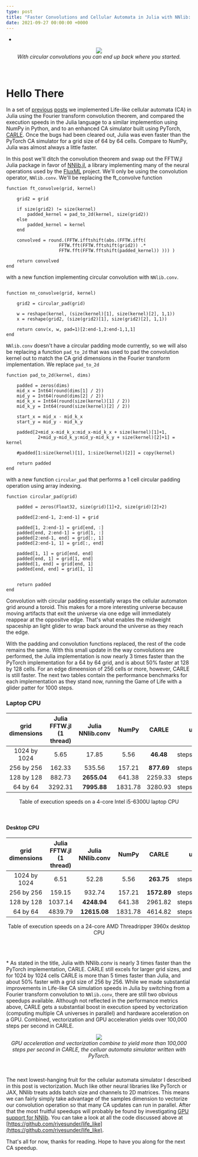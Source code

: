```yaml
---
type: post
title: "Faster Convolutions and Cellular Automata in Julia with NNlib: 2.7X Faster than PyTorch"
date: 2021-09-27 00:00:00 +0000 
---
```

* 

<div align="center">
<img src="/SortaSota/assets/life_like/toroid_nnlib.gif"> 
<br>
<em>With circular convolutions you can end up back where you started.</em>
</div>
<br>
<br>

# Hello There

In a set of [previous](https://rivesunder.github.io/SortaSota/2021/08/24/life_in_julia.html) [posts](https://rivesunder.github.io/SortaSota/2021/08/29/living_julia.html) we implemented Life-like cellular automata (CA) in Julia using the Fourier transform convolution theorem, and compared the execution speeds in the Julia language to a similar implemention using NumPy in Python, and to an enhanced CA simulator built using PyTorch, [CARLE](https://github.com/rivesunder/carle). Once the bugs had been cleared out, Julia was even faster than the PyTorch CA simulator for a grid size of 64 by 64 cells. Compare to NumPy, Julia was almost always a little faster. 

In this post we'll ditch the convolution theorem and swap out the FFTW.jl Julia package in favor of [NNlib.jl](https://github.com/FluxML/NNlib.jl), a library implementing many of the neural operations used by the [FluxML](https://fluxml.ai/) project. We'll only be using the convolution operator, `NNlib.conv`. We'll be replacing the ft_convolve function

```
function ft_convolve(grid, kernel)
    
    grid2 = grid 
    
    if size(grid2) != size(kernel)
        padded_kernel = pad_to_2d(kernel, size(grid2))
    else
        padded_kernel = kernel
    end 
    
    convolved = round.(FFTW.ifftshift(abs.(FFTW.ifft(
                    FFTW.fft(FFTW.fftshift(grid2)) .*  
                    FFTW.fft(FFTW.fftshift(padded_kernel)) ))) )
    
    return convolved 
end
```

with a new function implementing circular convolution with `NNlib.conv`. 

```

function nn_convolve(grid, kernel)
    
    grid2 = circular_pad(grid)
    
    w = reshape(kernel, (size(kernel)[1], size(kernel)[2], 1,1))
    x = reshape(grid2, (size(grid2)[1], size(grid2)[2], 1,1))

    return conv(x, w, pad=1)[2:end-1,2:end-1,1,1]
end
```

`NNlib.conv` doesn't have a circular padding mode currently, so we will also be replacing a function `pad_to_2d` that was used to pad the convolution kernel out to match the CA grid dimensions in the Fourier transform implementation. We replace `pad_to_2d`

```
function pad_to_2d(kernel, dims)

    padded = zeros(dims)
    mid_x = Int64(round(dims[1] / 2))
    mid_y = Int64(round(dims[2] / 2))
    mid_k_x = Int64(round(size(kernel)[1] / 2))
    mid_k_y = Int64(round(size(kernel)[2] / 2))
    
    start_x = mid_x - mid_k_x
    start_y = mid_y - mid_k_y
    
    padded[2+mid_x-mid_k_x:mid_x-mid_k_x + size(kernel)[1]+1,
            2+mid_y-mid_k_y:mid_y-mid_k_y + size(kernel)[2]+1] = kernel
    
    #padded[1:size(kernel)[1], 1:size(kernel)[2]] = copy(kernel)

    return padded
end
```  

with a new function `circular_pad` that performs a 1 cell circular padding operation using array indexing. 

```
function circular_pad(grid)
    
    padded = zeros(Float32, size(grid)[1]+2, size(grid)[2]+2)

    padded[2:end-1, 2:end-1] = grid
    
    padded[1, 2:end-1] = grid[end, :]
    padded[end, 2:end-1] = grid[1, :]
    padded[2:end-1, end] = grid[:, 1]
    padded[2:end-1, 1] = grid[:, end]

    padded[1, 1] = grid[end, end]
    padded[end, 1] = grid[1, end] 
    padded[1, end] = grid[end, 1]
    padded[end, end] = grid[1, 1]
   

    return padded
end
```

Convolution with circular padding essentially wraps the cellular automaton grid around a toroid. This makes for a more interesting universe because moving artifacts that exit the universe via one edge will immediately reappear at the oppositve edge. That's what enables the midweight spaceship an light glider to wrap back around the universe as they reach the edge. 

With the padding and convolution functions replaced, the rest of the code remains the same. With this small update in the way convolutions are performed, the Julia implementation is now nearly 3 times faster than the PyTorch implementation for a 64 by 64 grid, and is about 50% faster at 128 by 128 cells. For an edge dimeension of 256 cells or more, however, CARLE is still faster. The next two tables contain the performance benchmarks for each implementation as they stand now, running the Game of Life with a glider patter for 1000 steps. 


### Laptop CPU

| grid dimensions | Julia FFTW.jl (1 thread)  | Julia NNlib.conv  |  NumPy  | CARLE       | units        |
|:---------------:|:-------------------------:|:-----------------:|:-------:|:-----------:|:------------:|
| 1024 by 1024    | 5.65                      | 17.85             | 5.56    | **46.48**   | steps/second |
| 256 by 256      | 162.33                    | 535.56            | 157.21  | **877.69**  | steps/second |
| 128 by 128      | 882.73                    | **2655.04**       | 641.38  | 2259.33     | steps/second |
| 64 by 64        | 3292.31                   | **7995.88**       | 1831.78 | 3280.93     | steps/second |

<div align="center">
Table of execution speeds on a 4-core Intel i5-6300U laptop CPU 
</div>
<br>
<br>

#### Desktop CPU

| grid dimensions | Julia FFTW.jl (1 thread)  | Julia NNlib.conv  |  NumPy  | CARLE       | units        |
|:---------------:|:-------------------------:|:-----------------:|:-------:|:-----------:|:------------:|
| 1024 by 1024    | 6.51                      | 52.28             | 5.56    | **263.75**  | steps/second |
| 256 by 256      | 159.15                    | 932.74            | 157.21  | **1572.89** | steps/second |
| 128 by 128      | 1037.14                   | **4248.94**       | 641.38  | 2961.82     | steps/second |
| 64 by 64        | 4839.79                   | **12615.08**      | 1831.78 | 4614.82     | steps/second |

<div align="center">
Table of execution speeds on a 24-core AMD Threadripper 3960x desktop CPU 
</div>
<br>
<br>
<br>

\* As stated in the title, Julia with NNlib.conv is nearly 3 times faster than the PyTorch implementation, CARLE. CARLE still excels for larger grid sizes, and for 1024 by 1024 cells CARLE is more than 5 times faster than Julia, and about 50% faster with a grid size of 256 by 256. While we made substantial improvements in Life-like CA simulation speeds in Julia by switching from a Fourier transform convolution to `NNlib.conv`, there are still two obvious speedups available. Although not reflected in the performance metrics above, CARLE gets a substantial boost in execution speed by vectorization (computing multiple CA universes in parallel) and hardware acceleration on a GPU. Combined, vectorization and GPU acceleration yields over 100,000 steps per second in CARLE.

<div align="center">
<img src="/SortaSota/assets/life_like/gpu_updates.png"> 
<br>
<em>GPU acceleration and vectorization combine to yield more than 100,000 steps per second in CARLE, the celluar automata simulator written with PyTorch.</em> 
</div>
<br>
<br>

The next lowest-hanging fruit for the cellular automata simulator I described in this post is vectorization. Much like other neural libraries like PyTorch or JAX, NNlib treats adds batch size and channels to 2D matrices. This means we can fairly simply take advantage of the samples dimension to vectorize our convolution operation so that many CA updates can run in parallel. After that the most fruitful speedups will probably be found by investigating [GPU support for NNlib](https://github.com/FluxML/NNlibCUDA.jl). You can take a look at all the code discussed above at [https://github.com/rivesunder/life_like](https://github.com/rivesunder/life_like).

That's all for now, thanks for reading. Hope to have you along for the next CA speedup.  

